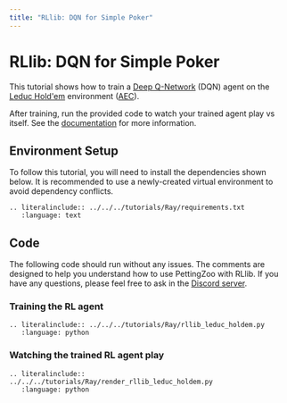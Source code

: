 ```yaml
---
title: "RLlib: DQN for Simple Poker"
---
```


# RLlib: DQN for Simple Poker

This tutorial shows how to train a [Deep Q-Network](https://docs.ray.io/en/latest/rllib/rllib-algorithms.html#deep-q-networks-dqn-rainbow-parametric-dqn) (DQN) agent on the [Leduc Hold'em](https://pettingzoo.farama.org/environments/classic/leduc_holdem/) environment ([AEC](https://pettingzoo.farama.org/api/aec/)).

After training, run the provided code to watch your trained agent play vs itself. See the [documentation](https://docs.ray.io/en/latest/rllib/rllib-saving-and-loading-algos-and-policies.html) for more information.

## Environment Setup
To follow this tutorial, you will need to install the dependencies shown below. It is recommended to use a newly-created virtual environment to avoid dependency conflicts.
```{eval-rst}
.. literalinclude:: ../../../tutorials/Ray/requirements.txt
   :language: text
```

## Code
The following code should run without any issues. The comments are designed to help you understand how to use PettingZoo with RLlib. If you have any questions, please feel free to ask in the [Discord server](https://discord.gg/nhvKkYa6qX).

### Training the RL agent

```{eval-rst}
.. literalinclude:: ../../../tutorials/Ray/rllib_leduc_holdem.py
   :language: python
```

### Watching the trained RL agent play

```{eval-rst}
.. literalinclude:: ../../../tutorials/Ray/render_rllib_leduc_holdem.py
   :language: python
```
